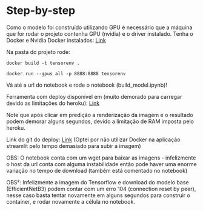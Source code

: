 # Step-by-step
Como o modelo foi construído utilizando GPU é necessário que a máquina que for rodar o projeto contenha GPU (nvidia) e o driver instalado.
Tenha o Docker e Nvidia Docker instalados: [Link](https://www.tensorflow.org/install/docker?hl=pt-br)


Na pasta do projeto rode:

`docker build -t tensorenv .`

`docker run --gpus all -p 8888:8888 tensorenv`

Vá até a url do notebook e rode o notebook (build_model.ipynb)!


Ferramenta com deploy disponível em (muito demorado para carregar devido as limitações do heroku): [Link](http://catordogclassifier.herokuapp.com/)

Note que após clicar em predição a renderização da imagem e o resultado podem demorar alguns segundos, devido a limitação de RAM imposta pelo heroku.

Link do git do deploy: [Link](https://github.com/Haller-x/GRAD-CAM_ST) (Optei por não utilizar Docker na aplicação streamlit pelo tempo demasiado para subir a imagem)

OBS: O notebook conta com um wget para baixar as imagens - infelizmente o host da url conta com alguma instabilidade então pode haver uma enorme variação no tempo de download (também está comentado no notebook)

OBS²: Infelizmente a imagem do Tensorflow e download do modelo base (EfficientNetB3) podem contar com um erro 104 (connection reset by peer), nesse caso basta tentar novamente em alguns segundos para construir o container, e rodar novamente a célula no notebook.
